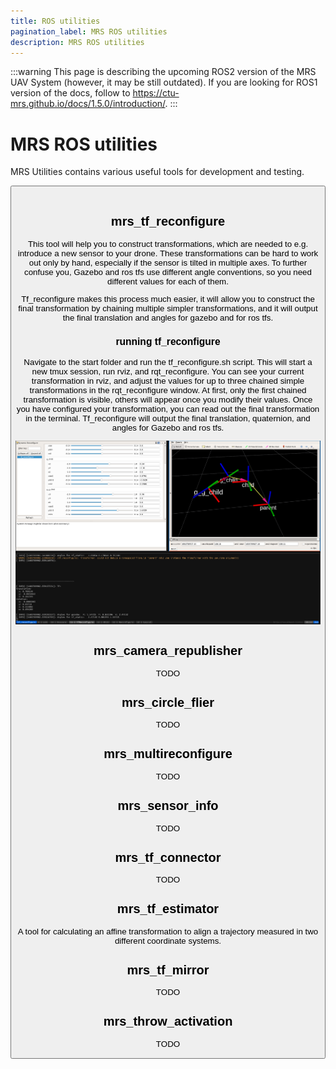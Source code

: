 ```yaml
---
title: ROS utilities
pagination_label: MRS ROS utilities
description: MRS ROS utilities
---
```


:::warning
This page is describing the upcoming ROS2 version of the MRS UAV System (however, it may be still outdated). If you are looking for ROS1 version of the docs, follow to https://ctu-mrs.github.io/docs/1.5.0/introduction/.
:::

# MRS ROS utilities

MRS Utilities contains various useful tools for development and testing.

<Button label="🔗 mrs_utils repository" link="https://github.com/ctu-mrs/mrs_utils" block /><br />

## mrs_tf_reconfigure

This tool will help you to construct transformations, which are needed to e.g. introduce a new sensor to your drone. These transformations can be hard to work out only by hand, especially if the sensor is tilted in multiple axes.
To further confuse you, Gazebo and ros tfs use different angle conventions, so you need different values for each of them.

Tf_reconfigure makes this process much easier, it will allow you to construct the final transformation by chaining multiple simpler transformations, and it will output the final translation and angles for gazebo and for ros tfs.

### running tf_reconfigure

Navigate to the start folder and run the tf_reconfigure.sh script. This will start a new tmux session, run rviz, and rqt_reconfigure. You can see your current transformation in rviz, and adjust the values for up to three chained simple transformations in the rqt_reconfigure window. At first, only the first chained transformation is visible, others will appear once you modify their values. Once you have configured your transformation, you can read out the final transformation in the terminal. Tf_reconfigure will output the final translation, quaternion, and angles for Gazebo and ros tfs.

[![](fig/tf_reconfigure.png "tf reconfigure")](fig/tf_reconfigure.png)

## mrs_camera_republisher

TODO

## mrs_circle_flier

TODO

## mrs_multireconfigure

TODO

## mrs_sensor_info

TODO

## mrs_tf_connector

TODO

## mrs_tf_estimator

A tool for calculating an affine transformation to align a trajectory measured in two different coordinate systems.

## mrs_tf_mirror

TODO

## mrs_throw_activation

TODO

